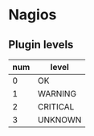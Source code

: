 # Nagios

## Plugin levels

num | level
--- | ---
0   | OK
1   | WARNING
2   | CRITICAL
3   | UNKNOWN



